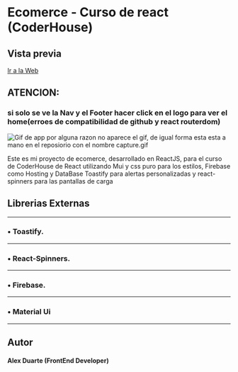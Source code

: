 # Ecomerce - Curso de react (CoderHouse)

## Vista previa

[Ir a la Web](https://naerix.github.io/AlexDuarte-ReactJsApp/) 
## ATENCION: 
 ### si solo se  ve la Nav y el Footer hacer click en el logo para ver el home(erroes de compatibilidad de github y react routerdom)

<img src='./capture.gif' alt='Gif de app'>
por alguna razon no aparece el gif, de igual forma esta esta a mano en el reposiorio con el nombre capture.gif

Este es mi proyecto de ecomerce, desarrollado en ReactJS, para el curso de CoderHouse de React
utilizando Mui y css puro para los estilos, Firebase como Hosting y DataBase
Toastify para alertas personalizadas y react-spinners para las pantallas de carga
## Librerias Externas
---
### • Toastify.
---
### • React-Spinners.
---
### • Firebase.
---
### • Material Ui
---

## Autor

#### Alex Duarte (FrontEnd Developer)
